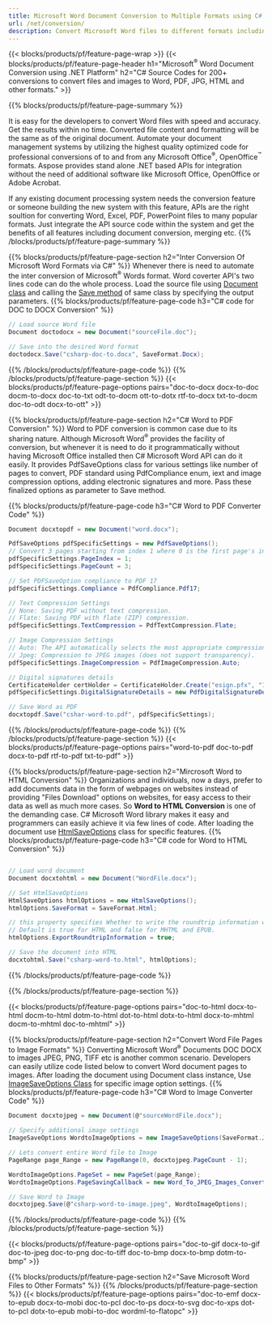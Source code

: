 ```yaml
---
title: Microsoft Word Document Conversion to Multiple Formats using C# 
url: /net/conversion/
description: Convert Microsoft Word files to different formats including PDF, HTML and image formats on .NET Framework, .NET Core, Windows Azure, Mono or Xamarin Platforms.
---
```


{{< blocks/products/pf/feature-page-wrap >}}
{{< blocks/products/pf/feature-page-header h1="Microsoft<sup>&reg;</sup> Word Document Conversion using .NET Platform" h2="C# Source Codes for 200+ conversions to convert files and images to Word, PDF, JPG, HTML and other formats." >}}

{{% blocks/products/pf/feature-page-summary %}}

It is easy for the developers to convert Word files with speed and accuracy. Get the results within no time. Converted file content and formatting will be the same as of the original document. Automate your document management systems by utilizing the highest quality optimized code for professional conversions of to and from any Microsoft Office<sup>&reg;</sup>, OpenOffice<sup>&trade;</sup> formats. Aspose provides stand alone .NET based APIs for integration without the need of additional software like Microsoft Office, OpenOffice or Adobe Acrobat. 

If any existing document processing system needs the conversion feature or someone building the new system with this feature, APIs are the right soultion for converting Word, Excel, PDF, PowerPoint files to many popular formats. Just integrate the API source code within the system and get the benefits of all features including document conversion, merging etc.
{{% /blocks/products/pf/feature-page-summary  %}}

{{% blocks/products/pf/feature-page-section  h2="Inter Conversion Of Microsoft Word Formats via C#" %}}
Whenever there is need to automate the inter conversion of Microsoft<sup>&reg;</sup> Words format. Word coverter API's two lines code can do the whole process. Load the source file using [Document class](https://apireference.aspose.com/words/net/aspose.words/document) and calling the [Save method](https://apireference.aspose.com/words/net/class/aspose.words.saving.save_output_parameters/) of same class by specifying the output parameters. 
{{% blocks/products/pf/feature-page-code h3="C# code for DOC to DOCX Conversion" %}}

```cs
// Load source Word file
Document doctodocx = new Document("sourceFile.doc");

// Save into the desired Word format
doctodocx.Save("csharp-doc-to.docx", SaveFormat.Docx);   
```
{{% /blocks/products/pf/feature-page-code  %}}
{{% /blocks/products/pf/feature-page-section %}}
{{< blocks/products/pf/feature-page-options pairs="doc-to-docx docx-to-doc docm-to-docx doc-to-txt odt-to-docm ott-to-dotx rtf-to-docx txt-to-docm doc-to-odt docx-to-ott" >}}


{{% blocks/products/pf/feature-page-section  h2="C# Word to PDF Conversion" %}}
Word to PDF conversion is common case due to its sharing nature. Although Microsoft Word<sup>&reg;</sup> provides the facility of conversion, but whenever it is need to do it programmatically without having Microsoft Office installed then C# Microsoft Word API can do it easily. It provides PdfSaveOptions class for various settings like number of pages to convert, PDF standard using PdfCompliance enum, iext and image compression options, adding electronic signatures and more. Pass these finalized options as parameter to Save method.

{{% blocks/products/pf/feature-page-code h3="C# Word to PDF Converter Code" %}}

```cs
Document docxtopdf = new Document("word.docx");

PdfSaveOptions pdfSpecificSettings = new PdfSaveOptions();
// Convert 3 pages starting from index 1 where 0 is the first page's index 
pdfSpecificSettings.PageIndex = 1;
pdfSpecificSettings.PageCount = 3;

// Set PDFSaveOption compliance to PDF 17
pdfSpecificSettings.Compliance = PdfCompliance.Pdf17;

// Text Compression Settings
// None: Saving PDF without text compression.
// Flate: Saving PDF with flate (ZIP) compression.
pdfSpecificSettings.TextCompression = PdfTextCompression.Flate;

// Image Compression Settings
// Auto: The API automatically selects the most appropriate compression for every image in the document.
// Jpeg: Compression to JPEG images (does not support transparency).
pdfSpecificSettings.ImageCompression = PdfImageCompression.Auto;

// Digital signatures details
CertificateHolder certHolder = CertificateHolder.Create("esign.pfx", "12345");
pdfSpecificSettings.DigitalSignatureDetails = new PdfDigitalSignatureDetails(certHolder, "reason", "location", DateTime.Now);

// Save Word as PDF
docxtopdf.Save("cshar-word-to.pdf", pdfSpecificSettings);

```
{{% /blocks/products/pf/feature-page-code  %}}
{{% /blocks/products/pf/feature-page-section %}}
{{< blocks/products/pf/feature-page-options pairs="word-to-pdf doc-to-pdf docx-to-pdf rtf-to-pdf txt-to-pdf" >}}


{{% blocks/products/pf/feature-page-section  h2="Mircrosoft Word to HTML Conversion" %}}
Organizations and individuals, now a days, prefer to add documents data in the form of webpages on websites instead of providing "Files Download" options on websites, for easy access to their data as well as much more cases. So **Word to HTML Conversion** is one of the demanding case. C# Microsoft Word library makes it easy and programmers can easily achieve it via few lines of code. After loading the document use [HtmlSaveOptions](https://apireference.aspose.com/words/net/aspose.words.saving/htmlsaveoptions) class for specific features.
{{% blocks/products/pf/feature-page-code h3="C# code for Word to HTML Conversion" %}}

```cs

// Load word document
Document docxtohtml = new Document("WordFile.docx");

// Set HtmlSaveOptions
HtmlSaveOptions htmlOptions = new HtmlSaveOptions();
htmlOptions.SaveFormat = SaveFormat.Html;

// this property specifies Whether to write the roundtrip information when saving to HTML, MHTML or EPUB.
// Default is true for HTML and false for MHTML and EPUB.
htmlOptions.ExportRoundtripInformation = true;

// Save the document into HTML
docxtohtml.Save("csharp-word-to.html", htmlOptions);

```
{{% /blocks/products/pf/feature-page-code %}}

{{% /blocks/products/pf/feature-page-section %}}

{{< blocks/products/pf/feature-page-options pairs="doc-to-html docx-to-html docm-to-html dotm-to-html dot-to-html dotx-to-html docx-to-mhtml docm-to-mhtml doc-to-mhtml" >}}

{{% blocks/products/pf/feature-page-section  h2="Convert Word File Pages to Image Formats" %}}
Converting Microsoft Word<sup>&reg;</sup> Documents DOC DOCX to images JPEG, PNG, TIFF etc is another common scenario. Developers can easily utilize code listed below to convert Word document pages to images. After loading the document using Document class instance, Use [ImageSaveOptions Class](https://apireference.aspose.com/words/net/aspose.words.saving/imagesaveoptions) for specific image option settings. 
{{% blocks/products/pf/feature-page-code h3="C# Word to Image Converter Code" %}}
```cs
Document docxtojpeg = new Document(@"sourceWordFile.docx");

// Specify additional image settings
ImageSaveOptions WordtoImageOptions = new ImageSaveOptions(SaveFormat.Jpeg);

// Lets convert entire Word file to Image
PageRange page_Range = new PageRange(0, docxtojpeg.PageCount - 1);

WordtoImageOptions.PageSet = new PageSet(page_Range);
WordtoImageOptions.PageSavingCallback = new Word_To_JPEG_Images_Converter();

// Save Word to Image
docxtojpeg.Save(@"csharp-word-to-image.jpeg", WordtoImageOptions);
```
{{% /blocks/products/pf/feature-page-code %}}
{{% /blocks/products/pf/feature-page-section %}}

{{< blocks/products/pf/feature-page-options pairs="doc-to-gif docx-to-gif doc-to-jpeg doc-to-png doc-to-tiff doc-to-bmp docx-to-bmp dotm-to-bmp" >}}

{{% blocks/products/pf/feature-page-section  h2="Save Microsoft Word Files to Other Formats" %}}
{{% /blocks/products/pf/feature-page-section %}}
{{< blocks/products/pf/feature-page-options pairs="doc-to-emf docx-to-epub docx-to-mobi doc-to-pcl doc-to-ps docx-to-svg doc-to-xps dot-to-pcl dotx-to-epub mobi-to-doc wordml-to-flatopc" >}}